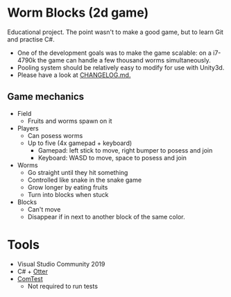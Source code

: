 # Worm Blocks (2d game)
Educational project. The point wasn't to make a good game, but to learn Git and practise C#.
- One of the development goals was to make the game scalable: on a i7-4790k the game can handle a few thousand worms simultaneously.
- Pooling system should be relatively easy to modify for use with Unity3d.
- Please have a look at [CHANGELOG.md.](CHANGELOG.md)

## Game mechanics
- Field
    - Fruits and worms spawn on it
- Players
    - Can posess worms
    - Up to five (4x gamepad + keyboard)
        - Gamepad: left stick to move, right bumper to posess and join
        - Keyboard: WASD to move, space to posess and join
- Worms
    - Go straight until they hit something
    - Controlled like snake in the snake game
    - Grow longer by eating fruits
    - Turn into blocks when stuck
- Blocks
    - Can't move
    - Disappear if in next to another block of the same color.
    
# Tools
- Visual Studio Community 2019
- C# + [Otter](http://otter2d.com/)
- [ComTest](https://trac.cc.jyu.fi/projects/comtest/wiki/ComTestInEnglish)
    - Not required to run tests
